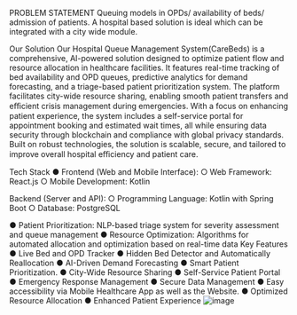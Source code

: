 PROBLEM STATEMENT
Queuing models in OPDs/ availability of beds/ admission of patients. A hospital based solution
is ideal which can be integrated with a city wide module.

Our Solution
Our Hospital Queue Management System(CareBeds) is a comprehensive, AI-powered solution designed
to optimize patient flow and resource allocation in healthcare facilities. It features real-time tracking of
bed availability and OPD queues, predictive analytics for demand forecasting, and a triage-based patient
prioritization system. The platform facilitates city-wide resource sharing, enabling smooth patient
transfers and eﬃcient crisis management during emergencies. With a focus on enhancing patient
experience, the system includes a self-service portal for appointment booking and estimated wait times,
all while ensuring data security through blockchain and compliance with global privacy standards. Built on
robust technologies, the solution is scalable, secure, and tailored to improve overall hospital eﬃciency and
patient care.

Tech Stack
● Frontend (Web and Mobile Interface):
○ Web Framework: React.js 
○ Mobile Development: Kotlin

Backend (Server and API):
○ Programming Language: Kotlin with Spring Boot
○ Database: PostgreSQL

● Patient Prioritization: NLP-based triage system for severity assessment and queue management
● Resource Optimization: Algorithms for automated allocation and optimization based on real-time
data
Key Features
● Live Bed and OPD Tracker
● Hidden Bed Detector and Automatically
Reallocation
● AI-Driven Demand Forecasting
● Smart Patient Prioritization.
● City-Wide Resource Sharing
● Self-Service Patient Portal
● Emergency Response Management
● Secure Data Management
● Easy accessibility via Mobile Healthcare
App as well as the Website.
● Optimized Resource Allocation
● Enhanced Patient Experience
![image](https://github.com/user-attachments/assets/d76ad1f7-9b0d-4667-8372-1881f17c7289)
